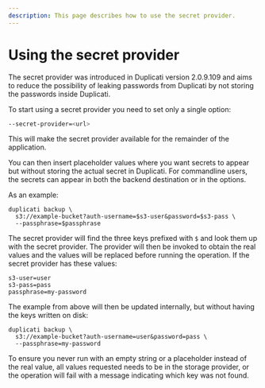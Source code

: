 ```yaml
---
description: This page describes how to use the secret provider.
---
```


# Using the secret provider

The secret provider was introduced in Duplicati version 2.0.9.109 and aims to reduce the possibility of leaking passwords from Duplicati by not storing the passwords inside Duplicati.

To start using a secret provider you need to set only a single option:

```sh
--secret-provider=<url>
```

This will make the secret provider available for the remainder of the application.&#x20;

You can then insert placeholder values where you want secrets to appear but without storing the actual secret in Duplicati. For commandline users, the secrets can appear in both the backend destination or in the options.&#x20;

As an example:

```
duplicati backup \
  s3://example-bucket?auth-username=$s3-user&password=$s3-pass \
  --passphrase=$passphrase 
```

The secret provider will find the three keys prefixed with `$` and look them up with the secret provider. The provider will then be invoked to obtain the real values and the values will be replaced before running the operation. If the secret provider has these values:

```
s3-user=user
s3-pass=pass
passphrase=my-password
```

The example from above will then be updated internally, but without having the keys written on disk:

```
duplicati backup \
  s3://example-bucket?auth-username=user&password=pass \
  --passphrase=my-password
```

To ensure you never run with an empty string or a placeholder instead of the real value, all values requested needs to be in the storage provider, or the operation will fail with a message indicating which key was not found.
